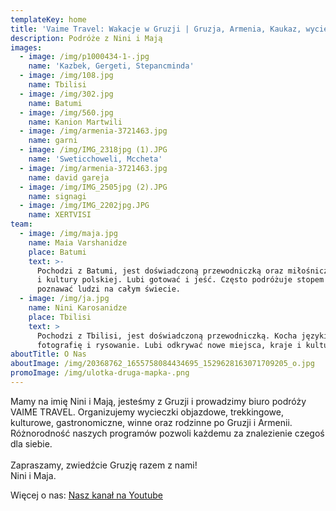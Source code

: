 ```yaml
---
templateKey: home
title: 'Vaime Travel: Wakacje w Gruzji | Gruzja, Armenia, Kaukaz, wycieczki, wczasy'
description: Podróże z Nini i Mają
images:
  - image: /img/p1000434-1-.jpg
    name: 'Kazbek, Gergeti, Stepancminda'
  - image: /img/108.jpg
    name: Tbilisi
  - image: /img/302.jpg
    name: Batumi
  - image: /img/560.jpg
    name: Kanion Martwili
  - image: /img/armenia-3721463.jpg
    name: garni
  - image: /img/IMG_2318jpg (1).JPG
    name: 'Sweticchoweli, Mccheta'
  - image: /img/armenia-3721463.jpg
    name: david gareja
  - image: /img/IMG_2505jpg (2).JPG
    name: signagi
  - image: /img/IMG_2202jpg.JPG
    name: XERTVISI
team:
  - image: /img/maja.jpg
    name: Maia Varshanidze
    place: Batumi
    text: >-
      Pochodzi z Batumi, jest doświadczoną przewodniczką oraz miłośniczką języka
      i kultury polskiej. Lubi gotować i jeść. Często podróżuje stopem i lubi
      poznawać ludzi na całym świecie.
  - image: /img/ja.jpg
    name: Nini Karosanidze
    place: Tbilisi
    text: >
      Pochodzi z Tbilisi, jest doświadczoną przewodniczką. Kocha języki obce,
      fotografię i rysowanie. Lubi odkrywać nowe miejsca, kraje i kultury.
aboutTitle: O Nas
aboutImage: /img/20368762_1655758084434695_1529628163071709205_o.jpg
promoImage: /img/ulotka-druga-mapka-.png
---
```

Mamy na imię Nini i Mają, jesteśmy z Gruzji i prowadzimy biuro podróży VAIME TRAVEL.  Organizujemy wycieczki objazdowe, trekkingowe, kulturowe, gastronomiczne, winne oraz rodzinne po Gruzji i Armenii. Różnorodność naszych programów pozwoli każdemu za znalezienie czegoś dla siebie.\
\
Zapraszamy, zwiedźcie Gruzję razem z nami! 
\
Nini i Maja. 

Więcej o nas: [Nasz kanał na Youtube](https://www.youtube.com/channel/UCnYblaR424qXMVwkZzbJLkg?view_as=subscriber)
